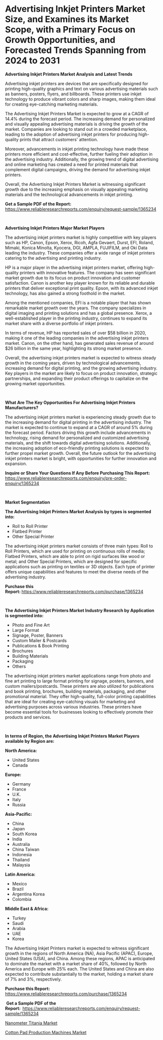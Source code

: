 <p><h1>Advertising Inkjet Printers Market Size, and Examines its Market Scope, with a Primary Focus on Growth Opportunities, and Forecasted Trends Spanning from 2024 to 2031</h1></p><p><strong>Advertising Inkjet Printers Market Analysis and Latest Trends</strong></p>
<p><p>Advertising inkjet printers are devices that are specifically designed for printing high-quality graphics and text on various advertising materials such as banners, posters, flyers, and billboards. These printers use inkjet technology to produce vibrant colors and sharp images, making them ideal for creating eye-catching marketing materials.</p><p>The Advertising Inkjet Printers Market is expected to grow at a CAGR of 14.4% during the forecast period. The increasing demand for personalized and visually appealing advertising materials is driving the growth of the market. Companies are looking to stand out in a crowded marketplace, leading to the adoption of advertising inkjet printers for producing high-quality prints that attract customers' attention.</p><p>Moreover, advancements in inkjet printing technology have made these printers more efficient and cost-effective, further fueling their adoption in the advertising industry. Additionally, the growing trend of digital advertising and online marketing has created a need for printed materials that complement digital campaigns, driving the demand for advertising inkjet printers.</p><p>Overall, the Advertising Inkjet Printers Market is witnessing significant growth due to the increasing emphasis on visually appealing marketing materials and the technological advancements in inkjet printing.</p></p>
<p><strong>Get a Sample PDF of the Report:&nbsp;</strong> <a href="https://www.reliableresearchreports.com/enquiry/request-sample/1365234">https://www.reliableresearchreports.com/enquiry/request-sample/1365234</a></p>
<p>&nbsp;</p>
<p><strong>Advertising Inkjet Printers Major Market Players</strong></p>
<p><p>The advertising inkjet printers market is highly competitive with key players such as HP, Canon, Epson, Xerox, Ricoh, Agfa Gevaert, Durst, EFI, Roland, Mimaki, Konica Minolta, Kyocera, DGI, AMPLA, FUJIFILM, and Oki Data leading the industry. These companies offer a wide range of inkjet printers catering to the advertising and printing industry.</p><p>HP is a major player in the advertising inkjet printers market, offering high-quality printers with innovative features. The company has seen significant market growth due to its focus on product innovation and customer satisfaction. Canon is another key player known for its reliable and durable printers that deliver exceptional print quality. Epson, with its advanced inkjet technology, has also gained a strong foothold in the market.</p><p>Among the mentioned companies, EFI is a notable player that has shown remarkable market growth over the years. The company specializes in digital imaging and printing solutions and has a global presence. Xerox, a well-established player in the printing industry, continues to expand its market share with a diverse portfolio of inkjet printers.</p><p>In terms of revenue, HP has reported sales of over $58 billion in 2020, making it one of the leading companies in the advertising inkjet printers market. Canon, on the other hand, has generated sales revenue of around $26 billion in the same year, highlighting its strong market presence.</p><p>Overall, the advertising inkjet printers market is expected to witness steady growth in the coming years, driven by technological advancements, increasing demand for digital printing, and the growing advertising industry. Key players in the market are likely to focus on product innovation, strategic partnerships, and expanding their product offerings to capitalize on the growing market opportunities.</p></p>
<p>&nbsp;</p>
<p><strong>What Are The Key Opportunities For Advertising Inkjet Printers Manufacturers?</strong></p>
<p><p>The advertising inkjet printers market is experiencing steady growth due to the increasing demand for digital printing in the advertising industry. The market is expected to continue to expand at a CAGR of around 5% during the forecast period. Factors driving this growth include advancements in technology, rising demand for personalized and customized advertising materials, and the shift towards digital advertising solutions. Additionally, the increasing adoption of eco-friendly printing solutions is expected to further propel market growth. Overall, the future outlook for the advertising inkjet printers market is bright, with opportunities for further innovation and expansion.</p></p>
<p><strong>Inquire or Share Your Questions If Any Before Purchasing This Report:</strong> <a href="https://www.reliableresearchreports.com/enquiry/pre-order-enquiry/1365234">https://www.reliableresearchreports.com/enquiry/pre-order-enquiry/1365234</a></p>
<p>&nbsp;</p>
<p><strong>Market Segmentation</strong></p>
<p><strong>The Advertising Inkjet Printers Market Analysis by types is segmented into:</strong></p>
<p><ul><li>Roll to Roll Printer</li><li>Flatbed Printer</li><li>Other Special Printer</li></ul></p>
<p><p>The advertising inkjet printers market consists of three main types: Roll to Roll Printers, which are used for printing on continuous rolls of media; Flatbed Printers, which are able to print on rigid surfaces like wood or metal; and Other Special Printers, which are designed for specific applications such as printing on textiles or 3D objects. Each type of printer offers unique capabilities and features to meet the diverse needs of the advertising industry.</p></p>
<p><strong>Purchase this Report:&nbsp;</strong><a href="https://www.reliableresearchreports.com/purchase/1365234">https://www.reliableresearchreports.com/purchase/1365234</a></p>
<p>&nbsp;</p>
<p><strong>The Advertising Inkjet Printers Market Industry Research by Application is segmented into:</strong></p>
<p><ul><li>Photo and Fine Art</li><li>Large Format</li><li>Signage, Poster, Banners</li><li>Custom Mailer & Postcards</li><li>Publications & Book Printing</li><li>Brochures</li><li>Building Materials</li><li>Packaging</li><li>Others</li></ul></p>
<p><p>The advertising inkjet printers market applications range from photo and fine art printing to large format printing for signage, posters, banners, and custom mailers/postcards. These printers are also utilized for publications and book printing, brochures, building materials, packaging, and other promotional material. They offer high-quality, full-color printing capabilities that are ideal for creating eye-catching visuals for marketing and advertising purposes across various industries. These printers have become essential tools for businesses looking to effectively promote their products and services.</p></p>
<p>&nbsp;</p>
<p><strong>In terms of Region, the Advertising Inkjet Printers Market Players available by Region are:</strong></p>
<p>
    <p> <strong> North America: </strong>
        <ul>
            <li>United States</li>
            <li>Canada</li>
        </ul>
        </p> 
    <p> <strong> Europe: </strong>
        <ul>
            <li>Germany</li>
            <li>France</li>
            <li>U.K.</li>
            <li>Italy</li>
            <li>Russia</li>
        </ul>
        </p> 
    <p> <strong> Asia-Pacific: </strong>
        <ul>
            <li>China</li>
            <li>Japan</li>
            <li>South Korea</li>
            <li>India</li>
            <li>Australia</li>
            <li>China Taiwan</li>
            <li>Indonesia</li>
            <li>Thailand</li>
            <li>Malaysia</li>
        </ul>
        </p> 
    <p> <strong> Latin America: </strong>
        <ul>
            <li>Mexico</li>
            <li>Brazil</li>
            <li>Argentina Korea</li>
            <li>Colombia</li>
        </ul>
        </p> 
    <p> <strong> Middle East & Africa: </strong>
        <ul>
            <li>Turkey</li>
            <li>Saudi</li>
            <li>Arabia</li>
            <li>UAE</li>
            <li>Korea</li>
        </ul>
    </p>
    </p>
<p><p>The Advertising Inkjet Printers market is expected to witness significant growth in the regions of North America (NA), Asia Pacific (APAC), Europe, United States (USA), and China. Among these regions, APAC is anticipated to dominate the market with a market share of 40%, followed by North America and Europe with 25% each. The United States and China are also expected to contribute substantially to the market, holding a market share of 7% and 3%, respectively.</p></p>
<p><strong>Purchase this Report: </strong><a href="https://www.reliableresearchreports.com/purchase/1365234">https://www.reliableresearchreports.com/purchase/1365234</a></p>
<p>&nbsp;<strong>Get a Sample PDF of the Report:&nbsp;&nbsp;</strong><a href="https://www.reliableresearchreports.com/enquiry/request-sample/1365234">https://www.reliableresearchreports.com/enquiry/request-sample/1365234</a></p>
<p><strong></strong></p>
<p><p><a href="https://github.com/jhcraigie/Market-Research-Report-List-1/blob/main/nanometer-titania-market.md">Nanometer Titania Market</a></p><p><a href="https://github.com/laholand/Market-Research-Report-List-1/blob/main/cotton-pad-production-machines-market.md">Cotton Pad Production Machines Market</a></p></p>